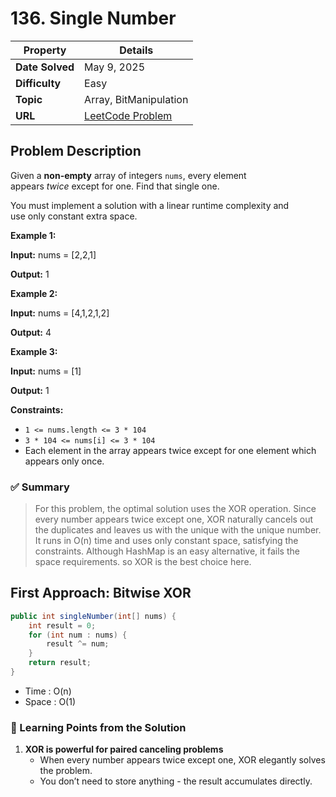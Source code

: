 # 136. Single Number

| Property | Details |
|----------|--------|
| **Date Solved** | May 9, 2025 |
| **Difficulty** | Easy |
| **Topic** | Array, BitManipulation |
| **URL** | [LeetCode Problem](https://leetcode.com/problems/single-number/description/) |

## Problem Description 
Given a **non-empty** array of integers `nums`, every element appears *twice* except for one. Find that single one.

You must implement a solution with a linear runtime complexity and use only constant extra space.

**Example 1:**

**Input:** nums = [2,2,1]

**Output:** 1

**Example 2:**

**Input:** nums = [4,1,2,1,2]

**Output:** 4

**Example 3:**

**Input:** nums = [1]

**Output:** 1

**Constraints:**

- `1 <= nums.length <= 3 * 104`
- `3 * 104 <= nums[i] <= 3 * 104`
- Each element in the array appears twice except for one element which appears only once.

### ✅ Summary

> For this problem, the optimal solution uses the XOR operation.
Since every number appears twice except one, XOR naturally cancels out the duplicates and leaves us with the unique with the unique number.
It runs in O(n) time and uses only constant space, satisfying the constraints.
Although HashMap is an easy alternative, it fails the space requirements. 
so XOR is the best choice here.
> 

## First Approach: Bitwise XOR

```java
public int singleNumber(int[] nums) {
    int result = 0;
    for (int num : nums) {
        result ^= num;
    }
    return result;
}
```

- Time : O(n)
- Space : O(1)

### 🔎 Learning Points from the Solution

1. **XOR is powerful for paired canceling problems**
    - When every number appears twice except one, XOR elegantly solves the problem.
    - You don’t need to store anything - the result accumulates directly.
